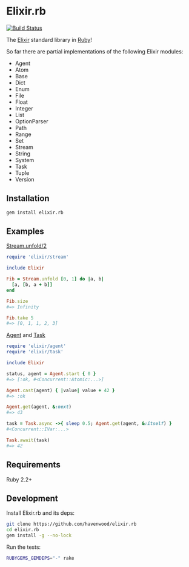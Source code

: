 # Elixir.rb

[![Build Status](https://travis-ci.org/havenwood/elixir.rb.svg?branch=v0.1.0)](https://travis-ci.org/havenwood/elixir.rb)

The [Elixir](http://elixir-lang.org) standard library in [Ruby](https://www.ruby-lang.org)!

So far there are partial implementations of the following Elixir modules:

* Agent
* Atom
* Base
* Dict
* Enum
* File
* Float
* Integer
* List
* OptionParser
* Path
* Range
* Set
* Stream
* String
* System
* Task
* Tuple
* Version

## Installation

```bash
gem install elixir.rb
```

## Examples

[Stream.unfold/2](http://elixir-lang.org/docs/stable/elixir/Stream.html#unfold/2)

```ruby
require 'elixir/stream'

include Elixir

Fib = Stream.unfold [0, 1] do |a, b|
  [a, [b, a + b]]
end

Fib.size
#=> Infinity

Fib.take 5
#=> [0, 1, 1, 2, 3]
```

[Agent](http://elixir-lang.org/docs/stable/elixir/Agent.html) and [Task](http://elixir-lang.org/docs/stable/elixir/Task.html)

```ruby
require 'elixir/agent'
require 'elixir/task'

include Elixir

status, agent = Agent.start { 0 }
#=> [:ok, #<Concurrent::Atomic:...>]

Agent.cast(agent) { |value| value + 42 }
#=> :ok

Agent.get(agent, &:next)
#=> 43

task = Task.async ->{ sleep 0.5; Agent.get(agent, &:itself) }
#<Concurrent::IVar:...>

Task.await(task)
#=> 42
```

## Requirements

Ruby 2.2+

## Development

Install Elixir.rb and its deps:
```bash
git clone https://github.com/havenwood/elixir.rb
cd elixir.rb
gem install -g --no-lock
```

Run the tests:
```bash
RUBYGEMS_GEMDEPS="-" rake
```
